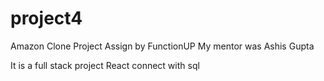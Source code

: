 # project4
Amazon Clone
Project Assign by FunctionUP
My mentor was Ashis Gupta




It is a full stack project React connect with sql
